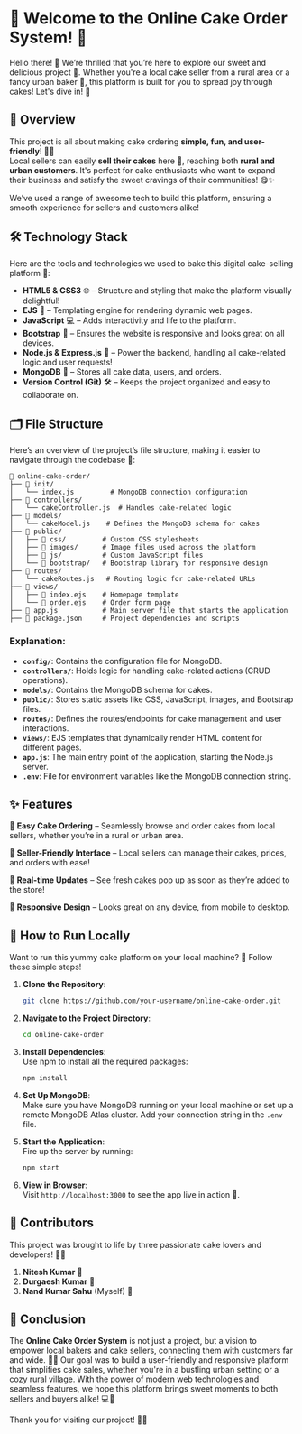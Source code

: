 # 🎂 **Welcome to the Online Cake Order System!** 🎂

Hello there! 👋 We’re thrilled that you’re here to explore our sweet and delicious project 🍰. Whether you're a local cake seller from a rural area or a fancy urban baker 🎂, this platform is built for you to spread joy through cakes! Let's dive in! 🎉

## 📝 **Overview**

This project is all about making cake ordering **simple, fun, and user-friendly**! 🎂🍰  
Local sellers can easily **sell their cakes** here 🧁, reaching both **rural and urban customers**. It's perfect for cake enthusiasts who want to expand their business and satisfy the sweet cravings of their communities! 😋✨

We’ve used a range of awesome tech to build this platform, ensuring a smooth experience for sellers and customers alike!

## 🛠️ **Technology Stack**

Here are the tools and technologies we used to bake this digital cake-selling platform 🍰:

- **HTML5 & CSS3** 🌐 – Structure and styling that make the platform visually delightful!
- **EJS** 🧩 – Templating engine for rendering dynamic web pages.
- **JavaScript** 💻 – Adds interactivity and life to the platform.
- **Bootstrap** 🎨 – Ensures the website is responsive and looks great on all devices.
- **Node.js & Express.js** 🚀 – Power the backend, handling all cake-related logic and user requests!
- **MongoDB** 🍃 – Stores all cake data, users, and orders.
- **Version Control (Git)** 🛠️ – Keeps the project organized and easy to collaborate on.

## 🗂️ **File Structure**

Here’s an overview of the project’s file structure, making it easier to navigate through the codebase 📂:

```plaintext
📁 online-cake-order/
├── 📁 init/
│   └── index.js         # MongoDB connection configuration
├── 📁 controllers/
│   └── cakeController.js  # Handles cake-related logic
├── 📁 models/
│   └── cakeModel.js    # Defines the MongoDB schema for cakes
├── 📁 public/
│   ├── 📁 css/         # Custom CSS stylesheets
│   ├── 📁 images/      # Image files used across the platform
│   ├── 📁 js/          # Custom JavaScript files
│   └── 📁 bootstrap/   # Bootstrap library for responsive design
├── 📁 routes/
│   └── cakeRoutes.js   # Routing logic for cake-related URLs
├── 📁 views/
│   ├── 📄 index.ejs    # Homepage template
│   └── 📄 order.ejs    # Order form page
├── 📄 app.js           # Main server file that starts the application
├── 📄 package.json     # Project dependencies and scripts

```

### Explanation:

- **`config/`**: Contains the configuration file for MongoDB.
- **`controllers/`**: Holds logic for handling cake-related actions (CRUD operations).
- **`models/`**: Contains the MongoDB schema for cakes.
- **`public/`**: Stores static assets like CSS, JavaScript, images, and Bootstrap files.
- **`routes/`**: Defines the routes/endpoints for cake management and user interactions.
- **`views/`**: EJS templates that dynamically render HTML content for different pages.
- **`app.js`**: The main entry point of the application, starting the Node.js server.
- **`.env`**: File for environment variables like the MongoDB connection string.

## ✨ **Features**

🍰 **Easy Cake Ordering** – Seamlessly browse and order cakes from local sellers, whether you’re in a rural or urban area.

🎂 **Seller-Friendly Interface** – Local sellers can manage their cakes, prices, and orders with ease!

🍃 **Real-time Updates** – See fresh cakes pop up as soon as they’re added to the store!

🧁 **Responsive Design** – Looks great on any device, from mobile to desktop.

## 🚀 **How to Run Locally**

Want to run this yummy cake platform on your local machine? 🍰 Follow these simple steps!

1. **Clone the Repository**:  
   ```bash
   git clone https://github.com/your-username/online-cake-order.git
   ```

2. **Navigate to the Project Directory**:  
   ```bash
   cd online-cake-order
   ```

3. **Install Dependencies**:  
   Use npm to install all the required packages:  
   ```bash
   npm install
   ```

4. **Set Up MongoDB**:  
   Make sure you have MongoDB running on your local machine or set up a remote MongoDB Atlas cluster. Add your connection string in the `.env` file.

5. **Start the Application**:  
   Fire up the server by running:  
   ```bash
   npm start
   ```

6. **View in Browser**:  
   Visit `http://localhost:3000` to see the app live in action 🎉.

## 👥 **Contributors**

This project was brought to life by three passionate cake lovers and developers! 🍰✨

1. **Nitesh Kumar** 🍪
2. **Durgaesh Kumar** 🧁
3. **Nand Kumar Sahu** (Myself) 🎂

## 🏁 **Conclusion**

The **Online Cake Order System** is not just a project, but a vision to empower local bakers and cake sellers, connecting them with customers far and wide. 🎂🍰 Our goal was to build a user-friendly and responsive platform that simplifies cake sales, whether you're in a bustling urban setting or a cozy rural village. With the power of modern web technologies and seamless features, we hope this platform brings sweet moments to both sellers and buyers alike! 💻🎉

Thank you for visiting our project! 🍰🎉

